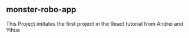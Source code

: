 ## monster-robo-app

This Project imitates the first project in the React tutorial from Andrei and Yihua
